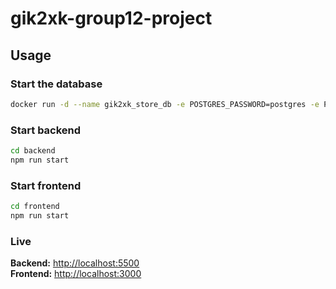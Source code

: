 # gik2xk-group12-project

## Usage

### Start the database

```sh
docker run -d --name gik2xk_store_db -e POSTGRES_PASSWORD=postgres -e POSTGRES_DB=store -p 5432:5432 -v gik2xk_store_db:/var/lib/postgresql/data postgres
```

### Start backend

```sh
cd backend
npm run start
```

### Start frontend

```sh
cd frontend
npm run start
```

### Live

**Backend:** <http://localhost:5500>  
**Frontend:** <http://localhost:3000>
